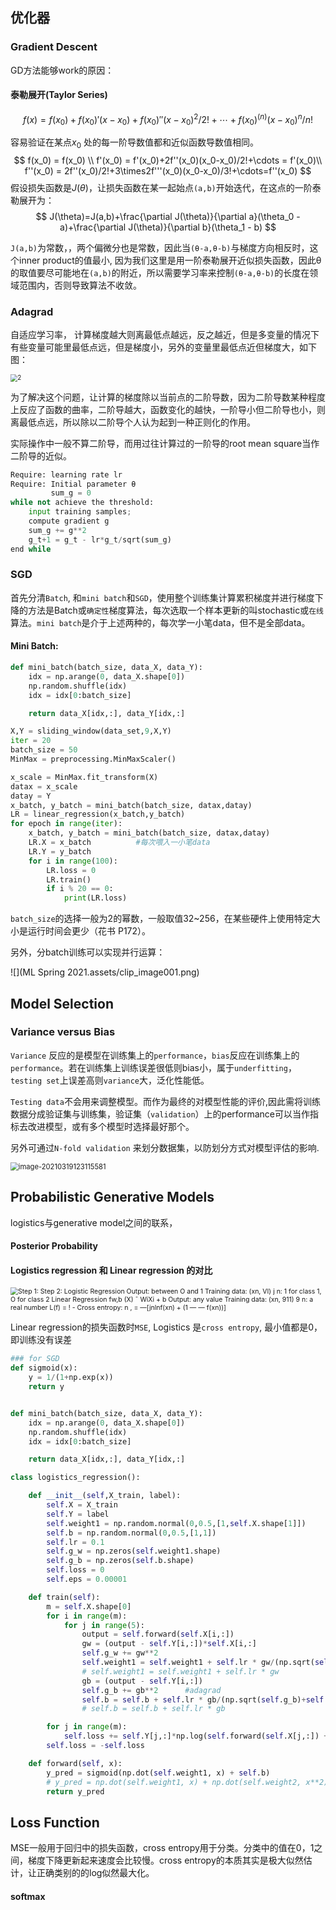 ## 优化器

### Gradient Descent

GD方法能够work的原因：

[1]: https://aistudio.baidu.com/aistudio/education/lessonvideo/1149933	"ML 2021"

#### 泰勒展开(Taylor Series)

$$
f(x) = f(x_0) + f(x_0)'(x-x_0)+f(x_0)''(x-x_0)^2/2!+\cdots+f(x_0)^{(n)}(x-x_0)^n/n!
$$

容易验证在某点$x_0$ 处的每一阶导数值都和近似函数导数值相同。
$$
f(x_0) = f(x_0) \\
f'(x_0) = f'(x_0)+2f''(x_0)(x_0-x_0)/2!+\cdots = f'(x_0)\\
f''(x_0) = 2f''(x_0)/2!+3\times2f'''(x_0)(x_0-x_0)/3!+\cdots=f''(x_0)
$$
假设损失函数是$J(\theta)$，让损失函数在某一起始点`(a,b)`开始迭代，在这点的一阶泰勒展开为：
$$
J(\theta)=J(a,b)+\frac{\partial J(\theta)}{\partial a}(\theta_0 - a)+\frac{\partial J(\theta)}{\partial b}(\theta_1 - b)
$$

`J(a,b)`为常数，，两个偏微分也是常数，因此当`(θ-a,θ-b)`与梯度方向相反时，这个inner product的值最小, 因为我们这里是用一阶泰勒展开近似损失函数，因此θ的取值要尽可能地在`(a,b)`的附近，所以需要学习率来控制`(θ-a,θ-b)`的长度在领域范围内，否则导致算法不收敛。

### Adagrad

自适应学习率， 计算梯度越大则离最低点越远，反之越近，但是多变量的情况下有些变量可能里最低点远，但是梯度小，另外的变量里最低点近但梯度大，如下图：

<img src="ML Spring 2021.assets/1.png" alt="2" style="zoom:70%;" />

为了解决这个问题，让计算的梯度除以当前点的二阶导数，因为二阶导数某种程度上反应了函数的曲率，二阶导越大，函数变化的越快，一阶导小但二阶导也小，则离最低点远，所以除以二阶导个人认为起到一种正则化的作用。

实际操作中一般不算二阶导，而用过往计算过的一阶导的root mean square当作二阶导的近似。

```python
Require: learning rate lr
Require: Initial parameter θ
		 sum_g = 0
while not achieve the threshold:
	input training samples;
	compute gradient g
	sum_g += g**2
	g_t+1 = g_t - lr*g_t/sqrt(sum_g)
end while
```

### SGD

首先分清`Batch`, 和`mini batch`和`SGD`，使用整个训练集计算累积梯度并进行梯度下降的方法是Batch或`确定性`梯度算法，每次选取一个样本更新的叫stochastic或`在线`算法。`mini batch`是介于上述两种的，每次学一小笔data，但不是全部data。

#### Mini Batch:

```python
def mini_batch(batch_size, data_X, data_Y):
    idx = np.arange(0, data_X.shape[0])
    np.random.shuffle(idx)
    idx = idx[0:batch_size]

    return data_X[idx,:], data_Y[idx,:]
```

```python
X,Y = sliding_window(data_set,9,X,Y)
iter = 20
batch_size = 50
MinMax = preprocessing.MinMaxScaler()

x_scale = MinMax.fit_transform(X)
datax = x_scale
datay = Y
x_batch, y_batch = mini_batch(batch_size, datax,datay)
LR = linear_regression(x_batch,y_batch)
for epoch in range(iter):
    x_batch, y_batch = mini_batch(batch_size, datax,datay)
    LR.X = x_batch          #每次喂入一小笔data
    LR.Y = y_batch
    for i in range(100):
        LR.loss = 0
        LR.train()
        if i % 20 == 0:
            print(LR.loss)
```

`batch_size`的选择一般为2的幂数，一般取值32~256，在某些硬件上使用特定大小是运行时间会更少（花书 P172）。

另外，分batch训练可以实现并行运算：

![](ML Spring 2021.assets/clip_image001.png)

## Model Selection

### Variance versus Bias

`Variance` 反应的是模型在训练集上的`performance`，`bias`反应在训练集上的`performance`。若在训练集上训练误差很低则bias小，属于`underfitting`，`testing set`上误差高则`variance`大，泛化性能低。

`Testing data`不会用来调整模型。而作为最终的对模型性能的评价,因此需将训练数据分成验证集与训练集，验证集（`validation`）上的performance可以当作指标去改进模型，或有多个模型时选择最好那个。

另外可通过`N-fold validation` 来划分数据集，以防划分方式对模型评估的影响.

<img src="ML Spring 2021.assets/image-20210319123115581.png" alt="image-20210319123115581" style="zoom: 80%;" />



## Probabilistic Generative Models

logistics与generative model之间的联系，

#### Posterior Probability

#### Logistics regression 和 Linear regression 的对比



<img src="ML Spring 2021.assets/clip_image001-1616305745646.png" alt="Step 1:  Step 2:  Logistic Regression  Output: between O and 1  Training data: (xn, VI)  j n: 1 for class 1, O for class 2  Linear Regression  fw,b (X) ¯  WiXi + b  Output: any value  Training data: (xn, 911)  9 n: a real number  L(f) = ! -  Cross entropy:  n , = —[jnlnf(xn) + (1 — — f(xn))] " style="zoom:75%;" />

Linear regression的损失函数时`MSE`, Logistics 是`cross entropy`, 最小值都是0，即训练没有误差

```python
### for SGD
def sigmoid(x):
    y = 1/(1+np.exp(x))
    return y


def mini_batch(batch_size, data_X, data_Y):
    idx = np.arange(0, data_X.shape[0])
    np.random.shuffle(idx)
    idx = idx[0:batch_size]

    return data_X[idx,:], data_Y[idx,:]

class logistics_regression():

    def __init__(self,X_train, label):
        self.X = X_train
        self.Y = label
        self.weight1 = np.random.normal(0,0.5,[1,self.X.shape[1]])
        self.b = np.random.normal(0,0.5,[1,1])
        self.lr = 0.1
        self.g_w = np.zeros(self.weight1.shape)
        self.g_b = np.zeros(self.b.shape)
        self.loss = 0
        self.eps = 0.00001

    def train(self):
        m = self.X.shape[0]
        for i in range(m):
            for j in range(5):
                output = self.forward(self.X[i,:])
                gw = (output - self.Y[i,:])*self.X[i,:]
                self.g_w += gw**2
                self.weight1 = self.weight1 + self.lr * gw/(np.sqrt(self.g_w)+self.eps)
                # self.weight1 = self.weight1 + self.lr * gw
                gb = (output - self.Y[i,:])
                self.g_b += gb**2      #adagrad
                self.b = self.b + self.lr * gb/(np.sqrt(self.g_b)+self.eps)
                # self.b = self.b + self.lr * gb

        for j in range(m):
            self.loss += self.Y[j,:]*np.log(self.forward(self.X[j,:]) + self.eps) + (1 - self.Y[j,:])*np.log(1-self.forward(self.X[j,:]) + self.eps)   
        self.loss = -self.loss

    def forward(self, x):
        y_pred = sigmoid(np.dot(self.weight1, x) + self.b)
        # y_pred = np.dot(self.weight1, x) + np.dot(self.weight2, x**2) + self.b
        return y_pred 
```

## Loss Function

MSE一般用于回归中的损失函数，cross entropy用于分类。分类中的值在0，1之间，梯度下降更新起来速度会比较慢。cross entropy的本质其实是极大似然估计，让正确类别的的log似然最大化。

#### softmax

